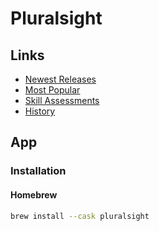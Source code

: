# Pluralsight

## Links

- [Newest Releases](https://app.pluralsight.com/search/?m_sort=newest&source=flyout)
- [Most Popular](https://app.pluralsight.com/search/?m_sort=popularity&source=flyout)
- [Skill Assessments](https://app.pluralsight.com/skilliq)
- [History](https://app.pluralsight.com/library/history)

## App

### Installation

#### Homebrew

```sh
brew install --cask pluralsight
```
